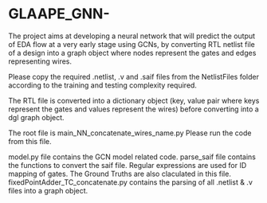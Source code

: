 # GLAAPE_GNN-
The project aims at developing a neural network that will predict the output of EDA flow at a very early stage using GCNs, by converting RTL netlist file of a design into a graph object where nodes represent the gates and edges representing wires. 

Please copy the required .netlist, .v and .saif files from the NetlistFiles folder according to the training and testing complexity required. 

The RTL file is converted into a dictionary object (key, value pair where keys represent the gates and values represent the wires) before converting into a dgl graph object.

The root file is main_NN_concatenate_wires_name.py
Please run the code from this file.

model.py file contains the GCN model related code.
parse_saif file contains the functions to convert the saif file. Regular expressions are used for ID mapping of gates. The Ground Truths are also claculated in this file.
fixedPointAdder_TC_concatenate.py contains the parsing of all .netlist & .v files into a graph object.
